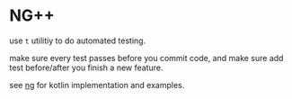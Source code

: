 # NG++

use `t` utilitiy to do automated testing.

make sure every test passes before you commit code, 
and make sure add test before/after you finish a new feature.

see [ng](/kenpusney/ng) for kotlin implementation and
examples.
